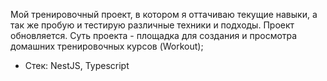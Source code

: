 Мой тренировочный проект, в котором я оттачиваю текущие навыки, а так же пробую и тестирую различные техники и подходы. Проект обновляется.
Суть проекта - площадка для создания и просмотра домашних тренировочных курсов (Workout);

- Стек: NestJS, Typescript
